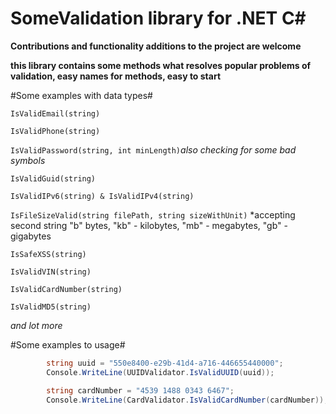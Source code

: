# SomeValidation library for .NET C#
**Contributions and functionality additions to the project are welcome**

**this library contains some methods what resolves popular problems of validation, easy names for methods, easy to start**

#Some examples with data types#

`IsValidEmail(string)`

`IsValidPhone(string)`

`IsValidPassword(string, int minLength)`*also checking for some bad symbols* 

`IsValidGuid(string)`

`IsValidIPv6(string) & IsValidIPv4(string)`

`IsFileSizeValid(string filePath, string sizeWithUnit)` *accepting second string "b" bytes, "kb" - kilobytes, "mb" - megabytes, "gb" - gigabytes

`IsSafeXSS(string)`

`IsValidVIN(string)`

`IsValidCardNumber(string)`

`IsValidMD5(string)`

*and lot more*

#Some examples to usage#

```C#
        string uuid = "550e8400-e29b-41d4-a716-446655440000"; 
        Console.WriteLine(UUIDValidator.IsValidUUID(uuid));
```
```C#
        string cardNumber = "4539 1488 0343 6467";
        Console.WriteLine(CardValidator.IsValidCardNumber(cardNumber));
```
